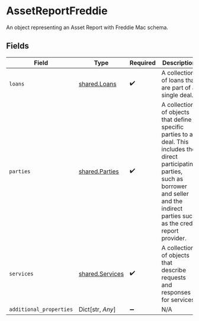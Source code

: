 # AssetReportFreddie

An object representing an Asset Report with Freddie Mac schema.


## Fields

| Field                                                                                                                                                                                                    | Type                                                                                                                                                                                                     | Required                                                                                                                                                                                                 | Description                                                                                                                                                                                              |
| -------------------------------------------------------------------------------------------------------------------------------------------------------------------------------------------------------- | -------------------------------------------------------------------------------------------------------------------------------------------------------------------------------------------------------- | -------------------------------------------------------------------------------------------------------------------------------------------------------------------------------------------------------- | -------------------------------------------------------------------------------------------------------------------------------------------------------------------------------------------------------- |
| `loans`                                                                                                                                                                                                  | [shared.Loans](../../models/shared/loans.md)                                                                                                                                                             | :heavy_check_mark:                                                                                                                                                                                       | A collection of loans that are part of a single deal.                                                                                                                                                    |
| `parties`                                                                                                                                                                                                | [shared.Parties](../../models/shared/parties.md)                                                                                                                                                         | :heavy_check_mark:                                                                                                                                                                                       | A collection of objects that define specific parties to a deal. This includes the direct participating parties, such as borrower and seller and the indirect parties such as the credit report provider. |
| `services`                                                                                                                                                                                               | [shared.Services](../../models/shared/services.md)                                                                                                                                                       | :heavy_check_mark:                                                                                                                                                                                       | A collection of objects that describe requests and responses for services.                                                                                                                               |
| `additional_properties`                                                                                                                                                                                  | Dict[str, *Any*]                                                                                                                                                                                         | :heavy_minus_sign:                                                                                                                                                                                       | N/A                                                                                                                                                                                                      |